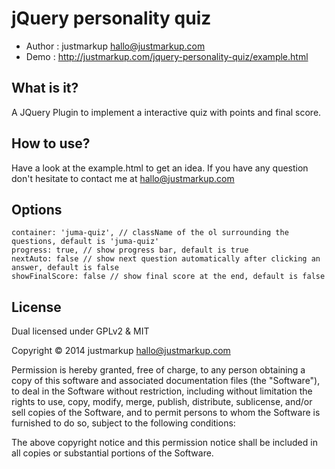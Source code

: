 jQuery personality quiz
================================

* Author    : justmarkup hallo@justmarkup.com
* Demo      : http://justmarkup.com/jquery-personality-quiz/example.html

What is it?
------------
A JQuery Plugin to implement a interactive quiz with points and final score.

How to use?
------------
Have a look at the example.html to get an idea. If you have any question don't hesitate to contact me at hallo@justmarkup.com

Options
------------
```
container: 'juma-quiz', // className of the ol surrounding the questions, default is 'juma-quiz'
progress: true, // show progress bar, default is true
nextAuto: false // show next question automatically after clicking an answer, default is false
showFinalScore: false // show final score at the end, default is false
```

License
------------

Dual licensed under GPLv2 & MIT

Copyright © 2014 justmarkup hallo@justmarkup.com

Permission is hereby granted, free of charge, to any person obtaining a copy of 
this software and associated documentation files (the "Software"), to deal in 
the Software without restriction, including without limitation the rights to use, 
copy, modify, merge, publish, distribute, sublicense, and/or sell copies of the 
Software, and to permit persons to whom the Software is furnished to do so, 
subject to the following conditions:

The above copyright notice and this permission notice shall be included in all 
copies or substantial portions of the Software.
